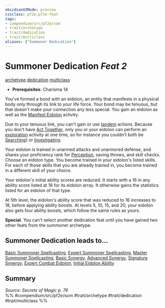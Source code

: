 ```yaml
---
obsidianUIMode: preview
cssclass: pf2e,pf2e-feat
tags:
- compendium/src/pf2e/som
- trait/archetype
- trait/dedication
- trait/multiclass
aliases: ["Summoner Dedication"]
---
```

# Summoner Dedication  *Feat 2*  
[archetype](../../Rules/traits/archetype.md)  [dedication](../../Rules/traits/dedication.md)  [multiclass](../../Rules/traits/multiclass.md)  

- **Prerequisites**: Charisma 14

You've formed a bond with an eidolon, an entity that manifests in a physical body only through its link to your life force. Your bond may be tenuous, but that doesn't make your connection any less special. You gain an eidolon as well as the [Manifest Eidolon](../../Rules/actions/manifest-eidolon-som.md) activity.

Due to your tenuous link, you can't gain or use [tandem](../../Rules/traits/tandem-som.md) actions. Because you don't have [Act Together](../../Rules/actions/act-together-som.md), only you or your eidolon can perform an [exploration](../../Rules/traits/exploration.md) activity at one time, so for instance you couldn't both be [Searching](../../Rules/actions/search.md)} or [Investigating](../../Rules/actions/investigate.md).

Your eidolon is trained in unarmed attacks and unarmored defense, and shares your proficiency rank for [Perception](../skills.md#Perception), saving throws, and skill checks. Choose an eidolon type. You become trained in your eidolon's listed skills. For each of those skills that you are already trained in, you become trained in a different skill of your choice.

Your eidolon's initial ability scores are reduced. It starts with a 16 in any ability score listed at 18 for its eidolon array. It otherwise gains the statistics listed for an eidolon of that type.

At 5th level, the eidolon's ability score that was reduced to 16 increases to 18, before applying ability boosts. At levels 5, 10, 15, and 20, your eidolon also gets four ability boosts, which follow the same rules as yours.

**Special.** You can't select another dedication feat until you have gained two other feats from the summoner archetype.

## Summoner Dedication leads to...

[Basic Summoner Spellcasting](basic-summoner-spellcasting-som.md), [Expert Summoner Spellcasting](expert-summoner-spellcasting-som.md), [Master Summoner Spellcasting](master-summoner-spellcasting-som.md), [Basic Synergy](basic-synergy-som.md), [Advanced Synergy](advanced-synergy-som.md), [Signature Synergy](signature-synergy-som.md), [Expert Combat Eidolon](expert-combat-eidolon-som.md), [Initial Eidolon Ability](initial-eidolon-ability-som.md)

## Summary

*Source: Secrets of Magic p. 76*  
%% #compendium/src/pf2e/som #trait/archetype #trait/dedication #trait/multiclass %%